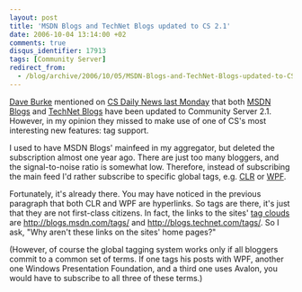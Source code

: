 ```yaml
---
layout: post
title: 'MSDN Blogs and TechNet Blogs updated to CS 2.1'
date: 2006-10-04 13:14:00 +02
comments: true
disqus_identifier: 17913
tags: [Community Server]
redirect_from:
  - /blog/archive/2006/10/05/MSDN-Blogs-and-TechNet-Blogs-updated-to-CS-2.1.aspx
---
```


[Dave Burke](http://dbvt.com/) mentioned on [CS Daily News last Monday](http://communityserver.org/blogs/dailynews/archive/2006/10/02/550666.aspx "Community Server Daily News") that both [MSDN Blogs](http://blogs.msdn.com/ "MSDN Blogs") and [TechNet Blogs](http://blogs.technet.com/ "TechNet Blogs") have been updated to Community Server 2.1. However, in my opinion they missed to make use of one of CS's most interesting new features: tag support.

I used to have MSDN Blogs' mainfeed in my aggregator, but deleted the subscription almost one year ago. There are just too many bloggers, and the signal-to-noise ratio is somewhat low. Therefore, instead of subscribing the main feed I'd rather subscribe to specific global tags, e.g. [CLR](http://blogs.msdn.com/tags/CLR/) or [WPF](http://blogs.msdn.com/tags/WPF/).

Fortunately, it's already there. You may have noticed in the previous paragraph that both CLR and WPF are hyperlinks. So tags are there, it's just that they are not first-class citizens. In fact, the links to the sites' [tag clouds](http://en.wikipedia.org/wiki/Tag_cloud) are <http://blogs.msdn.com/tags/> and <http://blogs.technet.com/tags/>. So I ask, "Why aren't these links on the sites' home pages?"

(However, of course the global tagging system works only if all bloggers commit to a common set of terms. If one tags his posts with WPF, another one Windows Presentation Foundation, and a third one uses Avalon, you would have to subscribe to all three of these terms.)

